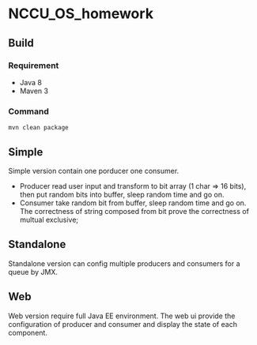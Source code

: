 # NCCU_OS_homework
## Build
### Requirement
* Java 8
* Maven 3

### Command
```
mvn clean package
```

## Simple
Simple version contain one porducer one consumer. 
* Producer read user input and transform to bit array (1 char => 16 bits), then put random bits into buffer, sleep random time and go on.
* Consumer take random bit from buffer, sleep random time and go on.
The correctness of string composed from bit prove the correctness of multual exclusive;

## Standalone
Standalone version can config multiple producers and consumers for a queue by JMX.

## Web
Web version require full Java EE environment. The web ui provide the configuration of producer and consumer and display the state of each component.
